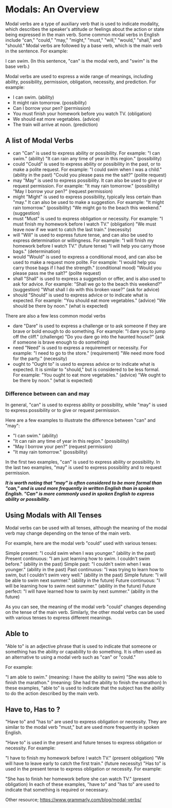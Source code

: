 # Modals: An Overview

Modal verbs are a type of auxiliary verb that is used to indicate modality, which
describes the speaker's attitude or feelings about the action or state being expressed
in the main verb. Some common modal verbs in English include "can," "could," "may,"
"might," "must," "will," "would," "shall," and "should." Modal verbs are followed by a
base verb, which is the main verb in the sentence. For example:

I can swim. (In this sentence, "can" is the modal verb, and "swim" is the base verb.)

Modal verbs are used to express a wide range of meanings, including ability,
possibility, permission, obligation, necessity, and prediction. For example:

- I can swim. (ability)
- It might rain tomorrow. (possibility)
- Can I borrow your pen? (permission)
- You must finish your homework before you watch TV. (obligation)
- We should eat more vegetables. (advice)
- The train will arrive at noon. (prediction)

## A list of Modal Verbs

- can "Can" is used to express ability or possibility. For example: "I can swim."
  (ability) "It can rain any time of year in this region." (possibility)
- could "Could" is used to express ability or possibility in the past, or to make a
  polite request. For example: "I could swim when I was a child." (ability in the past)
  "Could you please pass me the salt?" (polite request)
- may "May" is used to express possibility. It can also be used to give or request
  permission. For example: "It may rain tomorrow." (possibility) "May I borrow your
  pen?" (request permission)
- might "Might" is used to express possibility, typically less certain than "may." It
  can also be used to make a suggestion. For example: "It might rain tomorrow."
  (possibility) "We might go to the beach this weekend." (suggestion)
- must "Must" is used to express obligation or necessity. For example: "I must finish my
  homework before I watch TV." (obligation) "We must leave now if we want to catch the
  last train." (necessity)
- will "Will" is used to express future tense, and can also be used to express
  determination or willingness. For example: "I will finish my homework before I watch
  TV." (future tense) "I will help you carry those bags." (determination)
- would "Would" is used to express a conditional mood, and can also be used to make a
  request more polite. For example: "I would help you carry those bags if I had the
  strength." (conditional mood) "Would you please pass me the salt?" (polite request)
- shall "Shall" is used to express a suggestion or offer, and is also used to ask for
  advice. For example: "Shall we go to the beach this weekend?" (suggestion) "What shall
  I do with this broken vase?" (ask for advice)
- should "Should" is used to express advice or to indicate what is expected. For
  example: "You should eat more vegetables." (advice) "We should be there by noon."
  (what is expected)

There are also a few less common modal verbs

- dare "Dare" is used to express a challenge or to ask someone if they are brave or bold
  enough to do something. For example: "I dare you to jump off the cliff." (challenge)
  "Do you dare go into the haunted house?" (ask if someone is brave enough to do
  something)
- need "Need" is used to express a requirement or necessity. For example: "I need to go
  to the store." (requirement) "We need more food for the party." (necessity)
- ought to "Ought to" is used to express advice or to indicate what is expected. It is
  similar to "should," but is considered to be less formal. For example: "You ought to
  eat more vegetables." (advice) "We ought to be there by noon." (what is expected)

### Difference between can and may

In general, "can" is used to express ability or possibility, while "may" is used to
express possibility or to give or request permission.

Here are a few examples to illustrate the difference between "can" and "may":

- "I can swim." (ability)
- "It can rain any time of year in this region." (possibility)
- "May I borrow your pen?" (request permission)
- "It may rain tomorrow." (possibility)

In the first two examples, "can" is used to express ability or possibility. In the last
two examples, "may" is used to express possibility and to request permission.

**_It is worth noting that "may" is often considered to be more formal than "can," and
is used more frequently in written English than in spoken English. "Can" is more
commonly used in spoken English to express ability or possibility._**

## Using Modals with All Tenses

Modal verbs can be used with all tenses, although the meaning of the modal verb may
change depending on the tense of the main verb.

For example, here are the modal verb "could" used with various tenses:

Simple present: "I could swim when I was younger." (ability in the past) Present
continuous: "I am just learning how to swim. I couldn't swim before." (ability in the
past) Simple past: "I couldn't swim when I was younger." (ability in the past) Past
continuous: "I was trying to learn how to swim, but I couldn't swim very well." (ability
in the past) Simple future: "I will be able to swim next summer." (ability in the
future) Future continuous: "I will be learning how to swim next summer." (ability in the
future) Future perfect: "I will have learned how to swim by next summer." (ability in
the future)

As you can see, the meaning of the modal verb "could" changes depending on the tense of
the main verb. Similarly, the other modal verbs can be used with various tenses to
express different meanings.

## Able to

"Able to" is an adjective phrase that is used to indicate that someone or something has
the ability or capability to do something. It is often used as an alternative to using a
modal verb such as "can" or "could."

For example:

"I am able to swim." (meaning: I have the ability to swim) "She was able to finish the
marathon." (meaning: She had the ability to finish the marathon) In these examples,
"able to" is used to indicate that the subject has the ability to do the action
described by the main verb.

## Have to, Has to ?

"Have to" and "has to" are used to express obligation or necessity. They are similar to
the modal verb "must," but are used more frequently in spoken English.

"Have to" is used in the present and future tenses to express obligation or necessity.
For example:

"I have to finish my homework before I watch TV." (present obligation) "We will have to
leave early to catch the first train." (future necessity) "Has to" is used in the
present tense to express obligation or necessity. For example:

"She has to finish her homework before she can watch TV." (present obligation) In each
of these examples, "have to" and "has to" are used to indicate that something is
required or necessary.

Other resource; https://www.grammarly.com/blog/modal-verbs/
